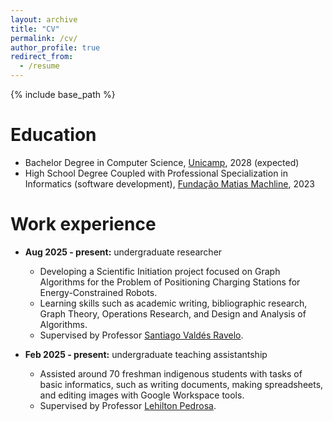 ```yaml
---
layout: archive
title: "CV"
permalink: /cv/
author_profile: true
redirect_from:
  - /resume
---
```


{% include base_path %}

Education
======
* Bachelor Degree in Computer Science, [Unicamp](https://unicamp.br/), 2028 (expected)
* High School Degree Coupled with Professional Specialization in Informatics (software development), [Fundação Matias Machline](https://fundacaomatiasmachline.org.br/), 2023

Work experience
======
* **Aug 2025 - present:** undergraduate researcher
  * Developing a Scientific Initiation project focused on Graph Algorithms for the Problem of Positioning Charging Stations for Energy-Constrained Robots.
  * Learning skills such as academic writing, bibliographic research, Graph Theory, Operations Research, and Design and Analysis of Algorithms.
  * Supervised by Professor [Santiago Valdés Ravelo](https://ic.unicamp.br/~santiago/).

* **Feb 2025 - present:** undergraduate teaching assistantship
  * Assisted around 70 freshman indigenous students with tasks of basic informatics, such as writing documents, making spreadsheets, and editing images with Google Workspace tools.
  * Supervised by Professor [Lehilton Pedrosa](https://ic.unicamp.br/~lehilton/).
  
<!-- Skills
======
* Skill 1
* Skill 2
  * Sub-skill 2.1
  * Sub-skill 2.2
  * Sub-skill 2.3
* Skill 3

Publications
======
  <ul>{% for post in site.publications reversed %}
    {% include archive-single-cv.html %}
  {% endfor %}</ul>
  
Talks
======
  <ul>{% for post in site.talks reversed %}
    {% include archive-single-talk-cv.html  %}
  {% endfor %}</ul>
  
Teaching
======
  <ul>{% for post in site.teaching reversed %}
    {% include archive-single-cv.html %}
  {% endfor %}</ul>
  
Service and leadership
======
* Currently signed in to 43 different slack teams -->
